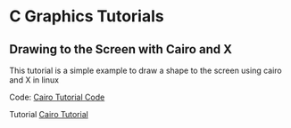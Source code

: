 # C Graphics Tutorials

## Drawing to the Screen with Cairo and X

This tutorial is a simple example to draw a shape to the screen using cairo and X in linux

Code: [Cairo Tutorial Code](cairo_tutorial/main.c)

Tutorial [Cairo Tutorial](https://notes.jacobchristensen.me/s/linux-cairo-tutorial)

